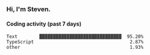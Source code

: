 ### Hi, I'm Steven.

#### Coding activity (past 7 days)
```
Text        ▓▓▓▓▓▓▓▓▓▓▓▓▓▓▓▓▓▓▓▓▓▓▓▓▓▓▓▓▓▓  95.20%
TypeScript                                   2.87%
other                                        1.93%
```
